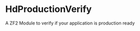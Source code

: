 HdProductionVerify
==================

A ZF2 Module to verify if your application is production ready 
